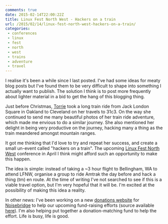 ```yaml
---
comments: true
date: 2015-02-14T22:00:22Z
title: Linux Fest North West - Hackers on a train
url: /2015/02/14/linux-fest-north-west-hackers-on-a-train/
categories:
 - conferences
 - linux
 - fest
 - north
 - west
 - trains
 - adventure
 - travel
---
```


I realise it's been a while since I last posted. I've had some ideas for meaty blog posts but I've found them to be very difficult to shape into something I actually want to publish. The solution I think is to post more frequently about lighter material in a bid to get the hang of this blogging thing.

Just before Christmas, [Torrie](https://hackerbots.net) took a long train ride from Jack London Square in Oakland to Cleveland on her travels to 31c3. On the way she continued to send me many beautiful photos of her train ride adventure, which made me envious to do a similar journey. She also mentioned her delight in being very productive on the journey, hacking many a thing as the train meandered amongst mountain ranges.

It got me thinking that I'd love to try and repeat her success, and create a small un-event called "hackers on a train". The upcoming [Linux Fest North West](http://linuxfestnorthwest.org/2015) conference in April I think might afford such an opportunity to make this happen.

The idea is simple: instead of taking a ~3 hour flight to Bellingham, WA to attend LFNW, organise a group to ride Amtrak the day before and hack a thing (tm) en route. At the time of writing I've not searched to see if this is a viable travel option, but I'm very hopeful that it will be. I'm excited at the possibility of making this idea a reality.

In other news: I've been working on a new [donations website](https://donate.noisebridge.net) for [Noisebridge](https://noisebridge.net) to help our upcoming fund-raising efforts (source available [here](https://github.com/patrickod/noisebridge-donate)). I'm also helping put together a donation-matching fund to help the effort. Life is busy, life is good.
